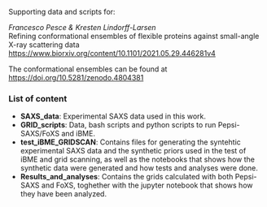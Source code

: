 Supporting data and scripts for:

*Francesco Pesce & Kresten Lindorff-Larsen*\
Refining conformational ensembles of flexible proteins against small-angle X-ray scattering data\
https://www.biorxiv.org/content/10.1101/2021.05.29.446281v4

The conformational ensembles can be found at https://doi.org/10.5281/zenodo.4804381

### List of content
- **SAXS_data**: Experimental SAXS data used in this work.
- **GRID_scripts**: Data, bash scripts and python scripts to run Pepsi-SAXS/FoXS and iBME.
- **test_iBME_GRIDSCAN**: Contains files for generating the syntehtic experimental SAXS data and the synthetic priors used in the test of iBME and grid scanning, as well as the notebooks that shows how the synthetic data were generated and how tests and analyses were done.
- **Results_and_analyses**: Contains the grids calculated with both Pepsi-SAXS and FoXS, toghether with the jupyter notebook that shows how they have been analyzed.
